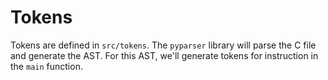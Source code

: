 # Tokens

Tokens are defined in `src/tokens`. The `pyparser` library will parse the C file and generate the AST. For this AST,
we'll generate tokens for instruction in the `main` function.
